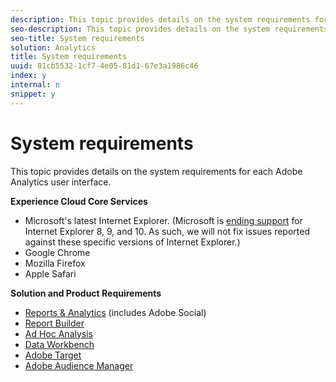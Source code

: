 ```yaml
---
description: This topic provides details on the system requirements for each Adobe Analytics user interface.
seo-description: This topic provides details on the system requirements for each Adobe Analytics user interface.
seo-title: System requirements
solution: Analytics
title: System requirements
uuid: 81cb5532-1cf7-4e05-81d1-67e3a1986c46
index: y
internal: n
snippet: y
---
```


# System requirements

This topic provides details on the system requirements for each Adobe Analytics user interface.

**Experience Cloud Core Services**

* Microsoft's latest Internet Explorer. (Microsoft is [ending support](https://www.microsoft.com/en-us/WindowsForBusiness/End-of-IE-support) for Internet Explorer 8, 9, and 10. As such, we will not fix issues reported against these specific versions of Internet Explorer.) 
* Google Chrome 
* Mozilla Firefox 
* Apple Safari

**Solution and Product Requirements**

* [Reports & Analytics](https://marketing.adobe.com/resources/help/en_US/sc/user/?f=requirements) (includes Adobe Social) 
* [Report Builder](https://marketing.adobe.com/resources/help/en_US/arb/?f=system_requirements) 
* [Ad Hoc Analysis](http://marketing.adobe.com/resources/help/en_US/dsc/index.html?f=c_sys_reqs) 
* [Data Workbench](https://marketing.adobe.com/resources/help/en_US/insight/install/?f=c_Data_Workbench_Client_install) 
* [Adobe Target](https://marketing.adobe.com/resources/help/en_US/target/ov/?f=r_supported_browsers) 
* [Adobe Audience Manager](https://marketing.adobe.com/resources/help/en_US/aam/?f=c_supported_browsers)

